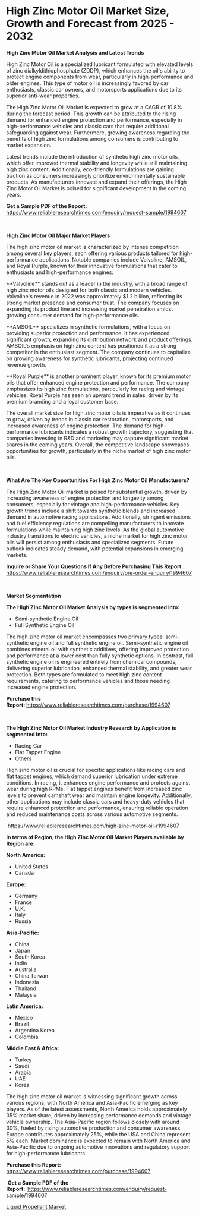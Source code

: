 <p><h1>High Zinc Motor Oil Market Size, Growth and Forecast from 2025 - 2032</h1></p><p><strong>High Zinc Motor Oil Market Analysis and Latest Trends</strong></p>
<p><p>High Zinc Motor Oil is a specialized lubricant formulated with elevated levels of zinc dialkyldithiophosphate (ZDDP), which enhances the oil's ability to protect engine components from wear, particularly in high-performance and older engines. This type of motor oil is increasingly favored by car enthusiasts, classic car owners, and motorsports applications due to its superior anti-wear properties.</p><p>The High Zinc Motor Oil Market is expected to grow at a CAGR of 10.8% during the forecast period. This growth can be attributed to the rising demand for enhanced engine protection and performance, especially in high-performance vehicles and classic cars that require additional safeguarding against wear. Furthermore, growing awareness regarding the benefits of high zinc formulations among consumers is contributing to market expansion.</p><p>Latest trends include the introduction of synthetic high zinc motor oils, which offer improved thermal stability and longevity while still maintaining high zinc content. Additionally, eco-friendly formulations are gaining traction as consumers increasingly prioritize environmentally sustainable products. As manufacturers innovate and expand their offerings, the High Zinc Motor Oil Market is poised for significant development in the coming years.</p></p>
<p><strong>Get a Sample PDF of the Report:&nbsp;</strong> <a href="https://www.reliableresearchtimes.com/enquiry/request-sample/1994607?utm_campaign=2205&utm_medium=2&utm_source=Github&utm_content=ia&utm_term=01042025&utm_id=high-zinc-motor-oil">https://www.reliableresearchtimes.com/enquiry/request-sample/1994607</a></p>
<p>&nbsp;</p>
<p><strong>High Zinc Motor Oil Major Market Players</strong></p>
<p><p>The high zinc motor oil market is characterized by intense competition among several key players, each offering various products tailored for high-performance applications. Notable companies include Valvoline, AMSOIL, and Royal Purple, known for their innovative formulations that cater to enthusiasts and high-performance engines.</p><p>**Valvoline** stands out as a leader in the industry, with a broad range of high zinc motor oils designed for both classic and modern vehicles. Valvoline's revenue in 2022 was approximately $1.2 billion, reflecting its strong market presence and consumer trust. The company focuses on expanding its product line and increasing market penetration amidst growing consumer demand for high-performance oils.</p><p>**AMSOIL** specializes in synthetic formulations, with a focus on providing superior protection and performance. It has experienced significant growth, expanding its distribution network and product offerings. AMSOIL’s emphasis on high zinc content has positioned it as a strong competitor in the enthusiast segment. The company continues to capitalize on growing awareness for synthetic lubricants, projecting continued revenue growth.</p><p>**Royal Purple** is another prominent player, known for its premium motor oils that offer enhanced engine protection and performance. The company emphasizes its high zinc formulations, particularly for racing and vintage vehicles. Royal Purple has seen an upward trend in sales, driven by its premium branding and a loyal customer base.</p><p>The overall market size for high zinc motor oils is imperative as it continues to grow, driven by trends in classic car restoration, motorsports, and increased awareness of engine protection. The demand for high-performance lubricants indicates a robust growth trajectory, suggesting that companies investing in R&D and marketing may capture significant market shares in the coming years. Overall, the competitive landscape showcases opportunities for growth, particularly in the niche market of high zinc motor oils.</p></p>
<p>&nbsp;</p>
<p><strong>What Are The Key Opportunities For High Zinc Motor Oil Manufacturers?</strong></p>
<p><p>The High Zinc Motor Oil market is poised for substantial growth, driven by increasing awareness of engine protection and longevity among consumers, especially for vintage and high-performance vehicles. Key growth trends include a shift towards synthetic blends and increased demand in automotive racing applications. Additionally, stringent emissions and fuel efficiency regulations are compelling manufacturers to innovate formulations while maintaining high zinc levels. As the global automotive industry transitions to electric vehicles, a niche market for high zinc motor oils will persist among enthusiasts and specialized segments. Future outlook indicates steady demand, with potential expansions in emerging markets.</p></p>
<p><strong>Inquire or Share Your Questions If Any Before Purchasing This Report:</strong> <a href="https://www.reliableresearchtimes.com/enquiry/pre-order-enquiry/1994607?utm_campaign=2205&utm_medium=2&utm_source=Github&utm_content=ia&utm_term=01042025&utm_id=high-zinc-motor-oil">https://www.reliableresearchtimes.com/enquiry/pre-order-enquiry/1994607</a></p>
<p>&nbsp;</p>
<p><strong>Market Segmentation</strong></p>
<p><strong>The High Zinc Motor Oil Market Analysis by types is segmented into:</strong></p>
<p><ul><li>Semi-synthetic Engine Oil</li><li>Full Synthetic Engine Oil</li></ul></p>
<p><p>The high zinc motor oil market encompasses two primary types: semi-synthetic engine oil and full synthetic engine oil. Semi-synthetic engine oil combines mineral oil with synthetic additives, offering improved protection and performance at a lower cost than fully synthetic options. In contrast, full synthetic engine oil is engineered entirely from chemical compounds, delivering superior lubrication, enhanced thermal stability, and greater wear protection. Both types are formulated to meet high zinc content requirements, catering to performance vehicles and those needing increased engine protection.</p></p>
<p><strong>Purchase this Report:&nbsp;</strong><a href="https://www.reliableresearchtimes.com/purchase/1994607?utm_campaign=2205&utm_medium=2&utm_source=Github&utm_content=ia&utm_term=01042025&utm_id=high-zinc-motor-oil">https://www.reliableresearchtimes.com/purchase/1994607</a></p>
<p>&nbsp;</p>
<p><strong>The High Zinc Motor Oil Market Industry Research by Application is segmented into:</strong></p>
<p><ul><li>Racing Car</li><li>Flat Tappet Engine</li><li>Others</li></ul></p>
<p><p>High zinc motor oil is crucial for specific applications like racing cars and flat tappet engines, which demand superior lubrication under extreme conditions. In racing, it enhances engine performance and protects against wear during high RPMs. Flat tappet engines benefit from increased zinc levels to prevent camshaft wear and maintain engine longevity. Additionally, other applications may include classic cars and heavy-duty vehicles that require enhanced protection and performance, ensuring reliable operation and reduced maintenance costs across various automotive segments.</p></p>
<p><a href="https://www.reliableresearchtimes.com/high-zinc-motor-oil-r1994607?utm_campaign=2205&utm_medium=2&utm_source=Github&utm_content=ia&utm_term=01042025&utm_id=high-zinc-motor-oil">&nbsp;https://www.reliableresearchtimes.com/high-zinc-motor-oil-r1994607</a></p>
<p><strong>In terms of Region, the High Zinc Motor Oil Market Players available by Region are:</strong></p>
<p>
    <p> <strong> North America: </strong>
        <ul>
            <li>United States</li>
            <li>Canada</li>
        </ul>
        </p> 
    <p> <strong> Europe: </strong>
        <ul>
            <li>Germany</li>
            <li>France</li>
            <li>U.K.</li>
            <li>Italy</li>
            <li>Russia</li>
        </ul>
        </p> 
    <p> <strong> Asia-Pacific: </strong>
        <ul>
            <li>China</li>
            <li>Japan</li>
            <li>South Korea</li>
            <li>India</li>
            <li>Australia</li>
            <li>China Taiwan</li>
            <li>Indonesia</li>
            <li>Thailand</li>
            <li>Malaysia</li>
        </ul>
        </p> 
    <p> <strong> Latin America: </strong>
        <ul>
            <li>Mexico</li>
            <li>Brazil</li>
            <li>Argentina Korea</li>
            <li>Colombia</li>
        </ul>
        </p> 
    <p> <strong> Middle East & Africa: </strong>
        <ul>
            <li>Turkey</li>
            <li>Saudi</li>
            <li>Arabia</li>
            <li>UAE</li>
            <li>Korea</li>
        </ul>
    </p>
    </p>
<p><p>The high zinc motor oil market is witnessing significant growth across various regions, with North America and Asia-Pacific emerging as key players. As of the latest assessments, North America holds approximately 35% market share, driven by increasing performance demands and vintage vehicle ownership. The Asia-Pacific region follows closely with around 30%, fueled by rising automotive production and consumer awareness. Europe contributes approximately 25%, while the USA and China represent 5% each. Market dominance is expected to remain with North America and Asia-Pacific due to ongoing automotive innovations and regulatory support for high-performance lubricants.</p></p>
<p><strong>Purchase this Report: </strong><a href="https://www.reliableresearchtimes.com/purchase/1994607?utm_campaign=2205&utm_medium=2&utm_source=Github&utm_content=ia&utm_term=01042025&utm_id=high-zinc-motor-oil">https://www.reliableresearchtimes.com/purchase/1994607</a></p>
<p>&nbsp;<strong>Get a Sample PDF of the Report:&nbsp;&nbsp;</strong><a href="https://www.reliableresearchtimes.com/enquiry/request-sample/1994607?utm_campaign=2205&utm_medium=2&utm_source=Github&utm_content=ia&utm_term=01042025&utm_id=high-zinc-motor-oil">https://www.reliableresearchtimes.com/enquiry/request-sample/1994607</a></p>
<p><strong></strong></p>
<p><p><a href="https://github.com/SanjidaKhan901/Market-Research-Report-List-2/blob/main/liquid-propellant-market.md?utm_campaign=2205&utm_medium=2&utm_source=Github&utm_content=ia&utm_term=01042025&utm_id=high-zinc-motor-oil">Liquid Propellant Market</a></p></p>